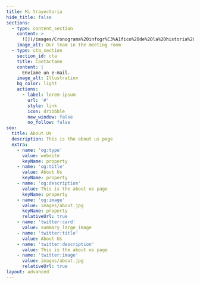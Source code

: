 ```yaml
---
title: Mi trayectoria
hide_title: false
sections:
  - type: content_section
    content: >
      ![](/images/Cronograma%20infogr%C3%A1fico%20de%20la%20historia%20del%20volibol%20\(4\).png)
    image_alt: Our team in the meeting room
  - type: cta_section
    section_id: cta
    title: Contáctame
    content: |
      Envíame un e-mail.
    image_alt: Illustration
    bg_color: light
    actions:
      - label: lorem-ipsum
        url: '#'
        style: link
        icon: dribbble
        new_window: false
        no_follow: false
seo:
  title: About Us
  description: This is the about us page
  extra:
    - name: 'og:type'
      value: website
      keyName: property
    - name: 'og:title'
      value: About Us
      keyName: property
    - name: 'og:description'
      value: This is the about us page
      keyName: property
    - name: 'og:image'
      value: images/about.jpg
      keyName: property
      relativeUrl: true
    - name: 'twitter:card'
      value: summary_large_image
    - name: 'twitter:title'
      value: About Us
    - name: 'twitter:description'
      value: This is the about us page
    - name: 'twitter:image'
      value: images/about.jpg
      relativeUrl: true
layout: advanced
---
```

